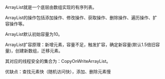 ArrayList就是一个底层由数组实现的有序列表。

ArrayList的操作包括添加操作、修改操作、获取操作、删除操作、遍历操作、扩容操作等。

ArrayList默认初始容量为10。

ArrayList扩容原理：新增元素，容量不足，触发扩容，确定新容量(默认1.5倍旧容量)，创建新数组，迁移元素。

其对应的线程安全的集合为：CopyOnWriteArrayList。

优缺点：查找元素快（随机访问快），添加、删除元素慢
